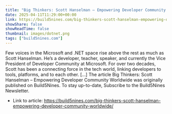 ```yaml
---
title: "Big Thinkers: Scott Hanselman – Empowering Developer Community Worldwide"
date: 2025-04-11T11:29:00+00:00
link: https://build5nines.com/big-thinkers-scott-hanselman-empowering-developer-community-worldwide/
showShare: false
showReadTime: false
thumbnail: images/dotnet.png
tags: ["build5nines.com"]
---
```

Few voices in the Microsoft and .NET space rise above the rest as much as Scott Hanselman. He’s a developer, teacher, speaker, and currently the Vice President of Developer Community at Microsoft. For over two decades, Scott has been a connecting force in the tech world, linking developers to tools, platforms, and to each other. […]
The article Big Thinkers: Scott Hanselman – Empowering Developer Community Worldwide was originally published on Build5Nines. To stay up-to-date, Subscribe to the Build5Nines Newsletter.

- Link to article: https://build5nines.com/big-thinkers-scott-hanselman-empowering-developer-community-worldwide/